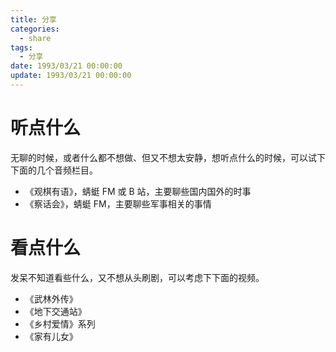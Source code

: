 ```yaml
---
title: 分享
categories: 
  - share
tags:
  - 分享
date: 1993/03/21 00:00:00
update: 1993/03/21 00:00:00
---
```


# 听点什么

无聊的时候，或者什么都不想做、但又不想太安静，想听点什么的时候，可以试下下面的几个音频栏目。

- 《观棋有语》，蜻蜓 FM 或 B 站，主要聊些国内国外的时事
- 《察话会》，蜻蜓 FM，主要聊些军事相关的事情

# 看点什么

发呆不知道看些什么，又不想从头刷剧，可以考虑下下面的视频。

- 《武林外传》
- 《地下交通站》
- 《乡村爱情》系列
- 《家有儿女》